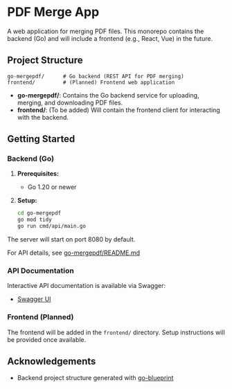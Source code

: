 # PDF Merge App

A web application for merging PDF files. This monorepo contains the backend (Go) and will include a frontend (e.g., React, Vue) in the future.

## Project Structure

```
go-mergepdf/      # Go backend (REST API for PDF merging)
frontend/         # (Planned) Frontend web application
```

- **go-mergepdf/**: Contains the Go backend service for uploading, merging, and downloading PDF files.  
- **frontend/**: (To be added) Will contain the frontend client for interacting with the backend.

## Getting Started

### Backend (Go)

1. **Prerequisites:**  
   - Go 1.20 or newer

2. **Setup:**  
   ```bash
   cd go-mergepdf
   go mod tidy
   go run cmd/api/main.go
   ```

The server will start on port 8080 by default.

For API details, see [go-mergepdf/README.md](go-mergepdf/README.md)

### API Documentation

Interactive API documentation is available via Swagger:

- [Swagger UI](http://localhost:8080/swagger/index.html)

### Frontend (Planned)

The frontend will be added in the `frontend/` directory. Setup instructions will be provided once available.

## Acknowledgements
- Backend project structure generated with [go-blueprint](https://github.com/Melkeydev/go-blueprint)